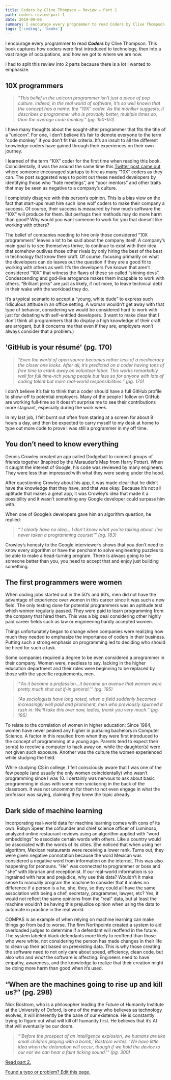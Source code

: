 ```yaml
---
title: Coders by Clive Thompson – Review – Part 1
path: coders-review-part-1
date: 2019-09-06
summary: I encourage every programmer to read Coders by Clive Thompson. This book captures how coders were first introduced to technology, then into a vast range of occupations, and how we got to where we are now.
tags: ['coding', 'books']
---
```


I encourage every programmer to read ***_Coders_*** by Clive Thompson. This book captures how coders were first introduced to technology, then into a vast range of occupations, and how we got to where we are now.

I had to split this review into 2 parts because there is a lot I wanted to emphasize.

## 10X programmers

> _"This belief in the unicorn programmer isn’t just a piece of pop culture. Indeed, in the real world of software, it’s so well known that the concept has a name: the “10X” coder. As the moniker suggests, it describes a programmer who is provably better, multiple times so, than the average code monkey." (pg. 150-151)_

I have many thoughts about the sought-after programmer that fits the title of a “unicorn”. For one, I don’t believe it’s fair to demote everyone to the term “code monkey” if you don’t fit this criteria. It’s an insult to all the different knowledge coders have gained through their experiences on their own journey.

I learned of the term “10X” coder for the first time when reading this book. Coincidentally, it was the around the same time this [Twitter post came out](https://twitter.com/skirani/status/1149302834619248640) where someone encouraged startups to hire as many “10X” coders as they can. The post suggested ways to point out these needed developers by identifying those who “hate meetings”, are “poor mentors” and other traits that may be seen as negative to a company’s culture.

I completely disagree with this person’s opinion. This is a bias view on the fact that start-ups must hire such lone wolf coders to make their company a success. Of course, their success is measured by how much software the “10X” will produce for them. But perhaps their methods may do more harm than good? Why would you want someone to work for you that doesn’t like working with others?

The belief of companies needing to hire only those considered “10X programmers” leaves a lot to be said about the company itself. A company’s main goal is to see themselves thrive, to continue to exist with their idea that somehow outlives those other rivals by only hiring the best of the best in technology that know their craft. Of course, focusing primarily on what the developers can do leaves out the question if they are a good fit to working with others as well. It’s the developers I’ve known that aren’t considered “10X” that witness the flaws of these so called “shining devs”. Condescending and god-like arrogance makes them incapable to work with others. “Brilliant jerks” are just as likely, if not more, to leave technical debt in their wake with the workload they do.

It’s a typical scenario to accept a “young, white dude” to express such ridiculous attitude in an office setting. A woman wouldn’t get away with that type of behavior, considering we would be considered hard to work with just for debating with self-entitled developers. (I want to make clear that I don’t think all programmers that do display a high knowledge of their craft are arrogant, but it concerns me that even if they are, employers won’t always consider that a problem.)

## 'GitHub is your résumé' (pg. 170)

> _“Even the world of open source becomes rather less of a mediocracy the closer one looks. After all, it’s predicted on a coder having tons of free time to crank away on volunteer labor. This works remarkably well for full time-rich young people but less so for anyone with lots of coding talent but more real-world responsibilities.” (pg. 170)_

I don’t believe it’s fair to think that a coder should have a full GitHub profile to show-off to potential employers. Many of the people I follow on GitHub are working full-time so it doesn’t surprise me to see their contributions more stagnant, especially during the work week.

In my last job, I felt burnt out often from staring at a screen for about 8 hours a day, and then be expected to carry myself to my desk at home to type out more code to prove I was still a programmer in my off time.

## You don’t need to know everything

Dennis Crowley created an app called Dodgeball to connect groups of friends together (inspired by the Marauder’s Map from Harry Potter). When it caught the interest of Google, his code was reviewed by many engineers. They were less than impressed with what they were seeing under the hood.

After questioning Crowley about his app, it was made clear that he didn’t have the knowledge that they have, and that was okay. Because it’s not all aptitude that makes a great app, it was Crowley’s idea that made it a possibility and it wasn’t something any Google developer could surpass him with.

When one of Google’s developers gave him an algorithm question, he replied:

> _“’I clearly have no idea,...I don’t know what you’re talking about. I’ve never taken a programming course!’” (pg. 183)_

Crowley’s honesty to the Google interviewer’s shows that you don’t need to know every algorithm or have the penchant to solve engineering puzzles to be able to make a head-turning program. There is always going to be someone better than you, you need to accept that and enjoy just building something.

## The first programmers were women

When coding jobs started out in the 50‘s and 60’s, men did not have the advantage of experience over women in this career since it was such a new field. The only testing done for potential programmers was an aptitude test which women regularly passed. They were paid to learn programming from the company that hired them. This was a big deal considering other highly paid career fields such as law or engineering hardly accepted women.

Things unfortunately began to change when companies were realizing how much they needed to emphasize the importance of coders in their business. Putting such a strong emphasis on programming led to deciding who should be hired for such a task.

Some companies required a degree to be even considered a programmer in their company. Women were, needless to say, lacking in the higher education department and their roles were beginning to be replaced by those with the specific requirements, men.

> _“’As it became a profession…it became an avenue that woman were pretty much shut out if-in general.’” (pg. 195)_

> _“As sociologists have long noted, when a field suddenly becomes increasingly well paid and prominent, men who previously spurned it rush in: We’ll take this over now, ladies, thank you very much.” (pg. 195)_

To relate to the correlation of women in higher education: Since 1984, women have never peaked any higher in pursuing bachelors in Computer Science. A factor in this resulted from when they were first introduced to the concept of programming at a young age. Parents tend to expect their son(s) to receive a computer to hack away on, while the daughter(s) were not given such exposure. Another was the culture the women experienced while studying the field.

While studying CS in college, I felt consciously aware that I was one of the few people (and usually the only women coincidentally) who wasn’t programming since I was 10. I certainly was nervous to ask about basic programming in class with some men snickering in the back of the classroom. It was not uncommon for them to not even engage in what the professor was saying, claiming they knew the topic already.

## Dark side of machine learning

Incorporating real-world data for machine learning comes with cons of its own. Robyn Speer, the cofounder and chief science officer of Luminoso, analyzed online restaurant reviews using an algorithm applied with “word embeddings” to associate certain words with others. Like a country would be associated with the words of its cities. She noticed that when using her algorithm, Mexican restaurants were receiving a lower rank. Turns out, they were given negative connotation because the word Mexican was considered a negative word from information on the internet. This was also happening for pronouns. "He" was connected to programmer or boss and "she" with librarian and receptionist. If our real-world information is so ingrained with hate and prejudice, why use this data? Wouldn’t it make sense to manually program the machine to consider that it makes no difference if a person is a he, she, they, so they could all have the same association with being a chef, secretary, programmer, lawyer, etc? Yes, it would not reflect the same opinions from the “real” data, but at least the machine wouldn’t be having this prejudice opinion when using the data to automate in practice in the real world.

COMPAS is an example of when relying on machine learning can make things go from bad to worse. The firm Northpointe created a system to aid overloaded judges to determine if a defendant will reoffend in the future. The system labeled black defendants more likely to reoffend than those who were white, not considering the person has made changes in their life to clean up their act based on preexisting data. This is why those creating the software need to not only care about speed, efficiency, clean code, but also _who_ and _what_ the software is affecting. Engineers need to have empathy, awareness, and the knowledge to realize that their creation might be doing more harm than good when it’s used.

## “When are the machines going to rise up and kill us?” (pg. 298)

Nick Bostrom, who is a philosopher leading the Future of Humanity Institute at the University of Oxford, is one of the many who believes as technology evolves, it will inherently be the bane of our existence. He is constantly trying to figure out what will kill off humanity first. He believes that it’s AI that will eventually be our doom.

> _“’Before the prospect of an intelligence explosion, we humans are like small children playing with a bomb,’ Bostrom writes. ‘We have little idea when the detonation will occur, though if we hold the device to our ear we can hear a faint ticking sound.’” (pg. 300)_

[Read part 2.](/coders-review-part-2)

[Found a typo or problem? Edit this page.](https://github.com/Dana94/website/blob/master/blog/2019-09-06-coders-review-part-1.md)
